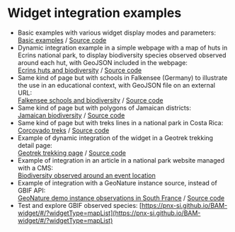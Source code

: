 # Widget integration examples

- Basic examples with various widget display modes and parameters:  
  [Basic examples](https://pnx-si.github.io/BAM-widget/docs/examples/basic-examples.html) / [Source code](/docs/examples/basic-examples.html)
- Dynamic integration example in a simple webpage with a map of huts in Ecrins national park, to display biodiversity species observed observed around each hut, with GeoJSON included in the webpage:  
  [Ecrins huts and biodiversity](https://pnx-si.github.io/BAM-widget/docs/examples/huts-biodiversity.html) / [Source code](/docs/examples/huts-biodiversity.html)
- Same kind of page but with schools in Falkensee (Germany) to illustrate the use in an educational context, with GeoJSON file on an external URL:  
  [Falkensee schools and biodiversity](https://pnx-si.github.io/BAM-widget/docs/examples/falkensee-schools-biodiversity.html) / [Source code](/docs/examples/falkensee-schools-biodiversity.html)
- Same kind of page but with polygons of Jamaican districts:  
  [Jamaican biodiversity](https://pnx-si.github.io/BAM-widget/docs/examples/jamaican-biodiversity.html) / [Source code](/docs/examples/jamaican-biodiversity.html)
- Same kind of page but with treks lines in a national park in Costa Rica:  
  [Corcovado treks](https://pnx-si.github.io/BAM-widget/docs/examples/corcovado-treks.html) / [Source code](/docs/examples/corcovado-treks.html)
- Example of dynamic integration of the widget in a Geotrek trekking detail page:  
  [Geotrek trekking page](https://gtr3demo.ecrins-parcnational.fr/trek/2-Col-de-Font-Froide) / [Source code](/docs/examples/geotrek-detail-page.html)
- Example of integration in an article in a national park website managed with a CMS:   
  [Biodiversity observed around an event location](https://www.ecrins-parcnational.fr/actualite/retour-premieres-rencontres-nationales-geonature)
- Example of integration with a GeoNature instance source, instead of GBIF API:  
  [GeoNature demo instance observations in South France](https://pnx-si.github.io/BAM-widget/docs/examples/geonature-demo-widget.html) / [Source code](/docs/examples/geonature-demo-widget.html)
- Test and explore GBIF observed species: [https://pnx-si.github.io/BAM-widget/#/?widgetType=mapList](https://pnx-si.github.io/BAM-widget/#/?widgetType=mapList)
